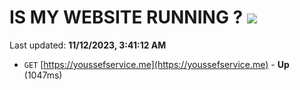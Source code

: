 # IS MY WEBSITE RUNNING ? [![](https://img.shields.io/static/v1?label=Sponsor&message=%E2%9D%A4&logo=GitHub&color=%23fe8e86)](https://github.com/sponsors/<username>)

Last updated: **11/12/2023, 3:41:12 AM**

- `GET` [https://youssefservice.me](https://youssefservice.me) - **Up** (1047ms)
